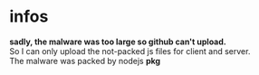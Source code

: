 # infos
**sadly, the malware was too large so github can't upload.**   
So I can only upload the not-packed js files for client and server.  
The malware was packed by nodejs **pkg**  
